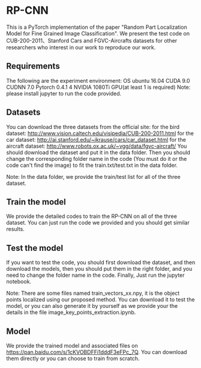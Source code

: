 # RP-CNN
This is a PyTorch implementation of the paper "Random Part Localization Model for Fine Grained Image Classification". We present the test code on CUB-200-2011、Stanford Cars and FGVC-Aircrafts datasets for other researchers who interest in our work to reproduce our work.

## Requirements

The following are the experiment environment:
OS ubuntu 16.04
CUDA 9.0
CUDNN 7.0
Pytorch 0.4.1
4 NVIDIA 1080Ti GPU(at least 1 is required)
Note: please install jupyter to run the code provided.

## Datasets
You can download the three datasets from the official site:
for the bird dataset: 		http://www.vision.caltech.edu/visipedia/CUB-200-2011.html
for the car dataset:  		http://ai.stanford.edu/~jkrause/cars/car_dataset.html
for the aircraft dataset:	http://www.robots.ox.ac.uk/~vgg/data/fgvc-aircraft/
You should download the dataset and put it in the data folder. Then you should change the corresponding folder name in the code
(You must do it or the code can't find the image) to fit the train.txt/test.txt in the data folder.

Note: In the data folder, we provide the train/test list for all of the three dataset.

## Train the model
We provide the detailed codes to train the RP-CNN on all of the three dataset. You can just run the code we provided and you 
should get similar results.

## Test the model
If you want to test the code, you should first download the dataset, and then download the models, then you should put them in
the right folder, and you need to change the folder name in the code. Finally, Just run the jupyter notebook.

Note: There are some files named train_vectors_xx.npy, it is the object points localized using our proposed method. You can download it to test the model, or you can also generate it by yourself as we provide your the details in the file image_key_points_extraction.ipynb. 

## Model
We provide the trained model and associated files on https://pan.baidu.com/s/1cKVOBDFFi1dddF3eFPc_7Q. You can download them 
directly or you can choose to train from scratch.
